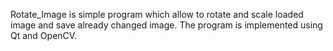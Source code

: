 Rotate_Image is simple program which allow to rotate and scale loaded image and save already changed image.
The program is implemented using Qt and OpenCV.
